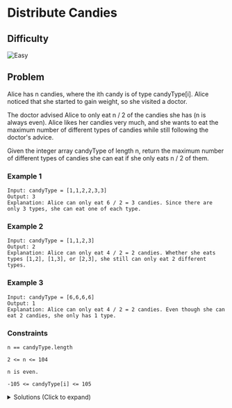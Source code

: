 # Distribute Candies

## Difficulty

![Easy](https://img.shields.io/badge/easy-5cb85c?style=for-the-badge&logoColor=white)

## Problem

Alice has n candies, where the ith candy is of type candyType[i]. Alice noticed that she started to gain weight, so she visited a doctor.

The doctor advised Alice to only eat n / 2 of the candies she has (n is always even). Alice likes her candies very much, and she wants to eat the maximum number of different types of candies while still following the doctor's advice.

Given the integer array candyType of length n, return the maximum number of different types of candies she can eat if she only eats n / 2 of them.

### Example 1

```
Input: candyType = [1,1,2,2,3,3]
Output: 3
Explanation: Alice can only eat 6 / 2 = 3 candies. Since there are only 3 types, she can eat one of each type.
```

### Example 2

```
Input: candyType = [1,1,2,3]
Output: 2
Explanation: Alice can only eat 4 / 2 = 2 candies. Whether she eats types [1,2], [1,3], or [2,3], she still can only eat 2 different types.
```

### Example 3

```
Input: candyType = [6,6,6,6]
Output: 1
Explanation: Alice can only eat 4 / 2 = 2 candies. Even though she can eat 2 candies, she only has 1 type.
```

### Constraints

`n == candyType.length`

`2 <= n <= 104`

`n is even.`

`-105 <= candyType[i] <= 105`

<details>
  <summary>Solutions (Click to expand)</summary>

### Explanation

#### Set Of Types

If we can only eat `n / 2`, where n is the length of `candyType`, then we can either at most `min(n / 2, t)` different types of candies, where `t` is the number of different types of candies in `candyType`. If the `t` exceeds the `n / 2`, the max number of candies we can eat, then we are limited to eating only `n / 2` different types where one of each is eaten. Otherwise if `t` is less than `n / 2` then we can eat at least one of each type

We can use a `Set` to keep track of the different types of candies. After inserting all the candies into the set we can find `t` by accessing the size of the set. If the size of the set is less than `n / 2` return it. Otherwise, return `n / 2`

Time: `O(N)` Where `N` is the length of `candyType`

Space: `O(T)` Where `T` is the different types of candies

- [JavaScript](./distribute-candies.js)
- [TypeScript](./distribute-candies.ts)
- [Java](./distribute-candies.java)
- [Go](./distribute-candies.go)

</details>

